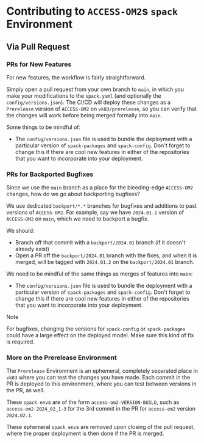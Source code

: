 # Contributing to `ACCESS-OM2`s `spack` Environment

## Via Pull Request

### PRs for New Features

For new features, the workflow is fairly straightforward.

Simply open a pull request from your own branch to `main`, in which you make your modifications to the `spack.yaml` (and optionally the `config/versions.json`). The CI/CD will deploy these changes as a `Prerelease` version of `ACCESS-OM2` on `vk83/prerelease`, so you can verify that the changes will work before being merged formally into `main`.

Some things to be mindful of:

* The `config/versions.json` file is used to bundle the deployment with a particular version of `spack-packages` and `spack-config`. Don't forget to change this if there are cool new features in either of the repositories that you want to incorporate into your deployment.

### PRs for Backported Bugfixes

Since we use the `main` branch as a place for the bleeding-edge `ACCESS-OM2` changes, how do we go about backporting bugfixes?

We use dedicated `backport/*.*` branches for bugfixes and additions to past versions of `ACCESS-OM2`. For example, say we have `2024.01.1` version of `ACCESS-OM2` on `main`, which we need to backport a bugfix.

We should:

* Branch off that commit with a `backport/2024.01` branch (if it doesn't already exist)
* Open a PR off the `backport/2024.01` branch with the fixes, and when it is merged, will be tagged with `2024.01.2` on the `backport/2024.01` branch.

We need to be mindful of the same things as merges of features into `main`:

* The `config/versions.json` file is used to bundle the deployment with a particular version of `spack-packages` and `spack-config`. Don't forget to change this if there are cool new features in either of the repositories that you want to incorporate into your deployment.

> [!NOTE]
> For bugfixes, changing the versions for `spack-config` or `spack-packages` could have a large effect on the deployed model. Make sure this kind of fix is required.

### More on the Prerelease Environment

The `Prerelease` Environment is an ephemeral, completely separated place in `vk83` where you can test the changes you have made. Each commit in the PR is deployed to this environment, where you can test between versions in the PR, as well.

These `spack env`s are of the form `access-om2-VERSION-BUILD`, such as `access-om2-2024_02_1-3` for the 3rd commit in the PR for `access-om2` version `2024.02.1`.

These ephemeral `spack env`s are removed upon closing of the pull request, where the proper deployment is then done if the PR is merged.
